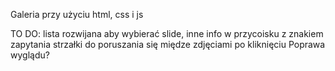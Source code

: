 Galeria przy użyciu html, css i js

TO DO:
  lista rozwijana aby wybierać slide, inne info w przycoisku z znakiem zapytania
  strzałki do poruszania się międze zdjęciami po kliknięciu
  Poprawa wyglądu?
  
